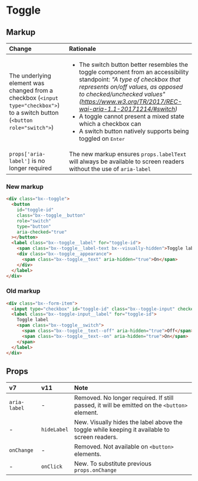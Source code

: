 # Toggle

## Markup

| Change                                                                                                                       | Rationale                                                                                                                                                                                                                                                                                                                                                                                                                  |
| :--------------------------------------------------------------------------------------------------------------------------- | :------------------------------------------------------------------------------------------------------------------------------------------------------------------------------------------------------------------------------------------------------------------------------------------------------------------------------------------------------------------------------------------------------------------------- |
| The underlying element was changed from a checkbox (`<input type="checkbox">`) to a switch button (`<button role="switch">`) | <ul> <li>The switch button better resembles the toggle component from an accessibility standpoint: _"A type of checkbox that represents on/off values, as opposed to checked/unchecked values" (https://www.w3.org/TR/2017/REC-wai-aria-1.1-20171214/#switch)_</li> <li>A toggle cannot present a mixed state which a checkbox can</li> <li>A switch button natively supports being toggled on <kbd>Enter</kbd></li> </ul> |
| `props['aria-label']` is no longer required                                                                                  | The new markup ensures `props.labelText` will always be available to screen readers without the use of `aria-label`                                                                                                                                                                                                                                                                                                        |

### New markup

```html
<div class="bx--toggle">
  <button
    id="toggle-id"
    class="bx--toggle__button"
    role="switch"
    type="button"
    aria-checked="true"
  ></button>
  <label class="bx--toggle__label" for="toggle-id">
    <span class="bx--toggle__label-text bx--visually-hidden">Toggle label</span>
    <div class="bx--toggle__appearance">
      <span class="bx--toggle__text" aria-hidden="true">On</span>
    </div>
  </label>
</div>
```

### Old markup

```html
<div class="bx--form-item">
  <input type="checkbox" id="toggle-id" class="bx--toggle-input" checked />
  <label class="bx--toggle-input__label" for="toggle-id">
    Toggle label
    <span class="bx--toggle__switch">
      <span class="bx--toggle__text--off" aria-hidden="true">Off</span>
      <span class="bx--toggle__text--on" aria-hidden="true">On</span>
    </span>
  </label>
</div>
```

## Props

| v7           | v11         | Note                                                                                         |
| :----------- | :---------- | :------------------------------------------------------------------------------------------- |
| `aria-label` | -           | Removed. No longer required. If still passed, it will be emitted on the `<button>` element.  |
| -            | `hideLabel` | New. Visually hides the label above the toggle while keeping it available to screen readers. |
| `onChange`   | -           | Removed. Not available on `<button>` elements.                                               |
| -            | `onClick`   | New. To substitute previous `props.onChange`                                                 |
